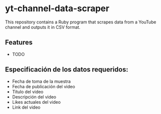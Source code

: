 # yt-channel-data-scraper

This repository contains a Ruby program that scrapes data from a YouTube channel and outputs it in CSV format.

## Features

* TODO

## Especificación de los datos requeridos:
* Fecha de toma de la muestra
* Fecha de publicación del video
* Título del video
* Descripción del video
* Likes actuales del video
* Link del video
